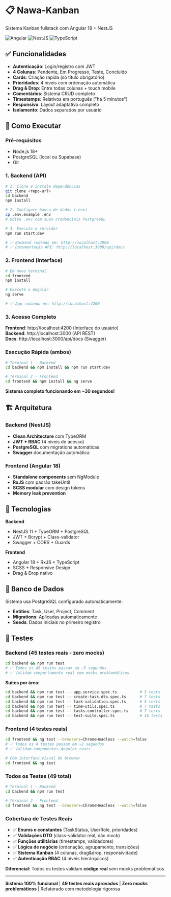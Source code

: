 # 📋 Nawa-Kanban

Sistema Kanban fullstack com Angular 18 + NestJS

![Angular](https://img.shields.io/badge/Angular-18-red.svg)
![NestJS](https://img.shields.io/badge/NestJS-11-ea2845.svg)
![TypeScript](https://img.shields.io/badge/TypeScript-5.0-blue.svg)

## ✅ Funcionalidades

- **Autenticação**: Login/registro com JWT
- **4 Colunas**: Pendente, Em Progresso, Teste, Concluído
- **Cards**: Criação rápida (só título obrigatório)
- **Prioridades**: 4 níveis com ordenação automática
- **Drag & Drop**: Entre todas colunas + touch mobile
- **Comentários**: Sistema CRUD completo
- **Timestamps**: Relativos em português ("há 5 minutos")
- **Responsivo**: Layout adaptativo completo
- **Isolamento**: Dados separados por usuário

## 🚀 Como Executar

### Pré-requisitos
- Node.js 18+ 
- PostgreSQL (local ou Supabase)
- Git

### 1. Backend (API)

```bash
# 1. Clone e instale dependências
git clone <repo-url>
cd backend
npm install

# 2. Configure banco de dados (.env)
cp .env.example .env
# Edite .env com suas credenciais PostgreSQL

# 3. Execute o servidor
npm run start:dev

# ✅ Backend rodando em: http://localhost:3000
# ✅ Documentação API: http://localhost:3000/api/docs
```

### 2. Frontend (Interface)

```bash
# Em novo terminal
cd frontend
npm install

# Execute o Angular
ng serve

# ✅ App rodando em: http://localhost:4200
```

### 3. Acesso Completo

**Frontend**: http://localhost:4200 (Interface do usuário)  
**Backend**: http://localhost:3000 (API REST)  
**Docs**: http://localhost:3000/api/docs (Swagger)  

### Execução Rápida (ambos)

```bash
# Terminal 1 - Backend
cd backend && npm install && npm run start:dev

# Terminal 2 - Frontend  
cd frontend && npm install && ng serve
```

**Sistema completo funcionando em ~30 segundos!**

## 🏗️ Arquitetura

### Backend (NestJS)

- **Clean Architecture** com TypeORM
- **JWT + RBAC** (4 níveis de acesso)
- **PostgreSQL** com migrations automáticas
- **Swagger** documentação automática

### Frontend (Angular 18)

- **Standalone components** sem NgModule
- **RxJS** com padrão takeUntil
- **SCSS modular** com design tokens
- **Memory leak prevention**

## 🔧 Tecnologias

**Backend**

- NestJS 11 + TypeORM + PostgreSQL
- JWT + Bcrypt + Class-validator
- Swagger + CORS + Guards

**Frontend**

- Angular 18 + RxJS + TypeScript
- SCSS + Responsive Design
- Drag & Drop nativo

## 📝 Banco de Dados

Sistema usa PostgreSQL configurado automaticamente:

- **Entities**: Task, User, Project, Comment
- **Migrations**: Aplicadas automaticamente
- **Seeds**: Dados iniciais no primeiro registro

## 🧪 Testes

### Backend (45 testes reais - zero mocks)
```bash
cd backend && npm run test
# ✅ Todos os 45 testes passam em ~5 segundos
# ✅ Validam comportamento real sem mocks problemáticos
```

**Suítes por área:**
```bash
cd backend && npm run test -- app.service.spec.ts          # 3 tests  
cd backend && npm run test -- create-task.dto.spec.ts      # 7 tests
cd backend && npm run test -- task-validation.spec.ts      # 5 tests  
cd backend && npm run test -- time-utils.spec.ts           # 7 tests
cd backend && npm run test -- tasks.controller.spec.ts     # 7 tests
cd backend && npm run test -- test-suite.spec.ts           # 16 tests
```

### Frontend (4 testes reais)
```bash
cd frontend && ng test --browsers=ChromeHeadless --watch=false
# ✅ Todos os 4 testes passam em ~2 segundos  
# ✅ Validam componentes Angular reais

# Com interface visual do browser
cd frontend && ng test
```

### Todos os Testes (49 total)
```bash
# Terminal 1 - Backend  
cd backend && npm run test

# Terminal 2 - Frontend
cd frontend && ng test --browsers=ChromeHeadless --watch=false
```

### Cobertura de Testes Reais
- ✅ **Enums e constantes** (TaskStatus, UserRole, prioridades)  
- ✅ **Validações DTO** (class-validator real, não mock)
- ✅ **Funções utilitárias** (timestamps, validadores)
- ✅ **Lógica de negócio** (ordenação, agrupamento, transições)
- ✅ **Sistema Kanban** (4 colunas, drag&drop, responsividade)
- ✅ **Autenticação RBAC** (4 níveis hierárquicos)

**Diferencial:** Todos os testes validam **código real** sem mocks problemáticos

---

**Sistema 100% funcional** | **49 testes reais aprovados** | **Zero mocks problemáticos** | Refatorado com metodologia rigorosa
